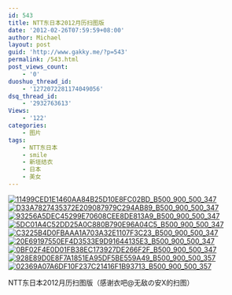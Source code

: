 ```yaml
---
id: 543
title: NTT东日本2012月历扫图版
date: '2012-02-26T07:59:59+08:00'
author: Michael
layout: post
guid: 'http://www.gakky.me/?p=543'
permalink: /543.html
post_views_count:
    - '0'
duoshuo_thread_id:
    - '1272072281174049056'
dsq_thread_id:
    - '2932763613'
Views:
    - '122'
categories:
    - 图片
tags:
    - NTT东日本
    - smile
    - 新垣结衣
    - 日本
    - 美女
---
```


[![11499CED1E1460AA84B25D10E8FC02BD_B500_900_500_347](http://www.yui-aragaki.org/wp-content/uploads/img/11499CED1E1460AA84B25D10E8FC02BD_B500_900_500_347.jpeg)](http://www.yui-aragaki.org/wp-content/uploads/img/11499CED1E1460AA84B25D10E8FC02BD_B1280_1280_1200_835.jpeg) [![D33A7827435372E209087979C294AB89_B500_900_500_347](http://www.yui-aragaki.org/wp-content/uploads/img/D33A7827435372E209087979C294AB89_B500_900_500_347.jpeg)](http://www.yui-aragaki.org/wp-content/uploads/img/D33A7827435372E209087979C294AB89_B1280_1280_1200_835.jpeg) [![93256A5DEC45299E70608CEE8DE813A9_B500_900_500_347](http://www.yui-aragaki.org/wp-content/uploads/img/93256A5DEC45299E70608CEE8DE813A9_B500_900_500_347.jpeg)](http://www.yui-aragaki.org/wp-content/uploads/img/93256A5DEC45299E70608CEE8DE813A9_B1280_1280_1200_835.jpeg) [![5DC01A4C52DD25A0C880B790E96A04C5_B500_900_500_347](http://www.yui-aragaki.org/wp-content/uploads/img/5DC01A4C52DD25A0C880B790E96A04C5_B500_900_500_347.jpeg)](http://www.yui-aragaki.org/wp-content/uploads/img/5DC01A4C52DD25A0C880B790E96A04C5_B1280_1280_1200_835.jpeg) [![C3225B4D0FBAAA1A703A32E1107F3C23_B500_900_500_347](http://www.yui-aragaki.org/wp-content/uploads/img/C3225B4D0FBAAA1A703A32E1107F3C23_B500_900_500_347.jpeg)](http://www.yui-aragaki.org/wp-content/uploads/img/C3225B4D0FBAAA1A703A32E1107F3C23_B1280_1280_1200_835.jpeg) [![20E69197550EF4D3533E9D91644135E3_B500_900_500_347](http://www.yui-aragaki.org/wp-content/uploads/img/20E69197550EF4D3533E9D91644135E3_B500_900_500_347.jpeg)](http://www.yui-aragaki.org/wp-content/uploads/img/20E69197550EF4D3533E9D91644135E3_B1280_1280_1200_835.jpeg) [![0BF02F4E0D01FB38EC173927DE266F2F_B500_900_500_347](http://www.yui-aragaki.org/wp-content/uploads/img/0BF02F4E0D01FB38EC173927DE266F2F_B500_900_500_347.jpeg)](http://www.yui-aragaki.org/wp-content/uploads/img/0BF02F4E0D01FB38EC173927DE266F2F_B1280_1280_1200_835.jpeg) [![928E89D0E8F7A1851EA95DF5BE559A49_B500_900_500_357](http://www.yui-aragaki.org/wp-content/uploads/img/928E89D0E8F7A1851EA95DF5BE559A49_B500_900_500_357.jpeg)](http://www.yui-aragaki.org/wp-content/uploads/img/928E89D0E8F7A1851EA95DF5BE559A49_B1280_1280_1200_857.jpeg) [![02369A07A6DF10F237C21416F1B93713_B500_900_500_357](http://www.yui-aragaki.org/wp-content/uploads/img/02369A07A6DF10F237C21416F1B93713_B500_900_500_357.jpeg)](http://www.yui-aragaki.org/wp-content/uploads/img/02369A07A6DF10F237C21416F1B93713_B1280_1280_1200_857.jpeg)

NTT东日本2012月历扫图版（感谢衣吧@无敌の安X的扫图）